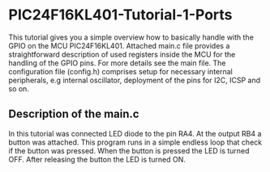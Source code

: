 # PIC24F16KL401-Tutorial-1-Ports
This tutorial gives you a simple overview how to basically handle with the GPIO on the MCU PIC24F16KL401.
Attached main.c file provides a straightforward description of used registers inside the MCU for the handling of the GPIO pins.
For more details see the main file.
The configuration file (config.h) comprises setup for necessary internal peripherals, e.g internal oscillator, deployment of the pins for I2C, ICSP and so on.

## Description of the main.c 
In this tutorial was connected LED diode to the pin RA4. At the output RB4 a button was attached. 
This program runs in a simple endless loop that check if the button was pressed. When the button is pressed the LED is turned OFF. After releasing the button the LED is turned ON.


